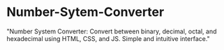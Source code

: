 # Number-Sytem-Converter
"Number System Converter: Convert between binary, decimal, octal, and hexadecimal using HTML, CSS, and JS. Simple and intuitive interface."
